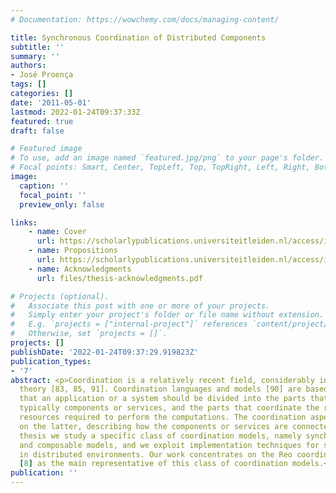 ```yaml
---
# Documentation: https://wowchemy.com/docs/managing-content/

title: Synchronous Coordination of Distributed Components
subtitle: ''
summary: ''
authors:
- José Proença
tags: []
categories: []
date: '2011-05-01'
lastmod: 2022-01-24T09:37:33Z
featured: true
draft: false

# Featured image
# To use, add an image named `featured.jpg/png` to your page's folder.
# Focal points: Smart, Center, TopLeft, Top, TopRight, Left, Right, BottomLeft, Bottom, BottomRight.
image:
  caption: ''
  focal_point: ''
  preview_only: false

links:
    - name: Cover
      url: https://scholarlypublications.universiteitleiden.nl/access/item%3A2960679/view
    - name: Propositions
      url: https://scholarlypublications.universiteitleiden.nl/access/item%3A2960681/view
    - name: Acknowledgments
      url: files/thesis-acknowledgments.pdf

# Projects (optional).
#   Associate this post with one or more of your projects.
#   Simply enter your project's folder or file name without extension.
#   E.g. `projects = ["internal-project"]` references `content/project/deep-learning/index.md`.
#   Otherwise, set `projects = []`.
projects: []
publishDate: '2022-01-24T09:37:29.919823Z'
publication_types:
- '7'
abstract: <p>Coordination is a relatively recent field, considerably inspired by concurrency
  theory [83, 85, 91]. Coordination languages and models [90] are based on the philosophy
  that an application or a system should be divided into the parts that perform computations,
  typically components or services, and the parts that coordinate the results and
  resources required to perform the computations. The coordination aspect focuses
  on the latter, describing how the components or services are connected. In this
  thesis we study a specific class of coordination models, namely synchronous, exogenous,
  and composable models, and we exploit implementation techniques for such models
  in distributed environments. Our work concentrates on the Reo coordination model
  [8] as the main representative of this class of coordination models.</p>
publication: ''
---
```

